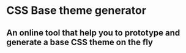 # CSS Base theme generator

## An online tool that help you to prototype and generate a base CSS theme on the fly